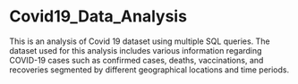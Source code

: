 # Covid19_Data_Analysis
This is an analysis of Covid 19 dataset using multiple SQL queries. The dataset used for this analysis includes various information regarding COVID-19 cases such as confirmed cases, deaths, vaccinations, and recoveries segmented by different geographical locations and time periods.
